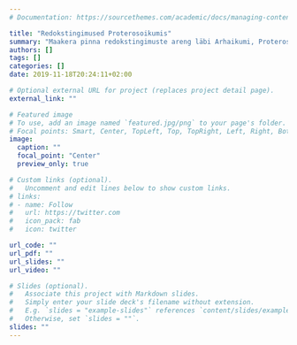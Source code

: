 ```yaml
---
# Documentation: https://sourcethemes.com/academic/docs/managing-content/

title: "Redokstingimused Proterosoikumis"
summary: "Maakera pinna redokstingimuste areng läbi Arhaikumi, Proterosoikumi ja Paleosoikumi ajaperioodide ning nende vastastikkune mõju elementide ringlusele ja elu arengule."
authors: []
tags: []
categories: []
date: 2019-11-18T20:24:11+02:00

# Optional external URL for project (replaces project detail page).
external_link: ""

# Featured image
# To use, add an image named `featured.jpg/png` to your page's folder.
# Focal points: Smart, Center, TopLeft, Top, TopRight, Left, Right, BottomLeft, Bottom, BottomRight.
image:
  caption: ""
  focal_point: "Center"
  preview_only: true

# Custom links (optional).
#   Uncomment and edit lines below to show custom links.
# links:
# - name: Follow
#   url: https://twitter.com
#   icon_pack: fab
#   icon: twitter

url_code: ""
url_pdf: ""
url_slides: ""
url_video: ""

# Slides (optional).
#   Associate this project with Markdown slides.
#   Simply enter your slide deck's filename without extension.
#   E.g. `slides = "example-slides"` references `content/slides/example-slides.md`.
#   Otherwise, set `slides = ""`.
slides: ""
---
```

